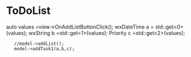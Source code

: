 # ToDoList

auto values =view->OnAddListButtonClick();
wxDateTime a = std::get<0>(values);
wxString b =std::get<1>(values);
Priority c =std::get<2>(values);

       //model->addList();
       model->addTask1(a,b,c);